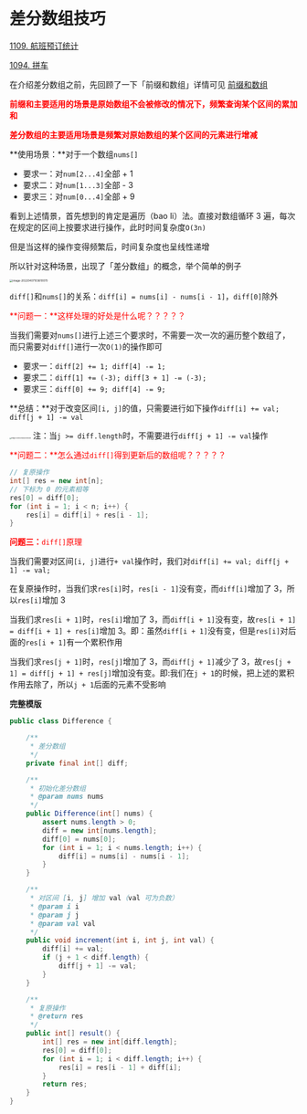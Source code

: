 # 差分数组技巧

[1109. 航班预订统计](https://leetcode-cn.com/problems/corporate-flight-bookings/)

[1094. 拼车](https://leetcode-cn.com/problems/car-pooling/)



在介绍差分数组之前，先回顾了一下「前缀和数组」详情可见 [前缀和数组](./前缀和数组.html)

**<font color='red'>前缀和主要适用的场景是原始数组不会被修改的情况下，频繁查询某个区间的累加和</font>**

**<font color='red'>差分数组的主要适用场景是频繁对原始数组的某个区间的元素进行增减</font>**



**使用场景：**对于一个数组`nums[]`

- 要求一：对`num[2...4]`全部 + 1
- 要求二：对`num[1...3]`全部 - 3
- 要求三：对`num[0...4]`全部 + 9

看到上述情景，首先想到的肯定是遍历（bao li）法。直接对数组循环 3 遍，每次在规定的区间上按要求进行操作，此时时间复杂度`O(3n)`

但是当这样的操作变得频繁后，时间复杂度也呈线性递增

所以针对这种场景，出现了「差分数组」的概念，举个简单的例子

<img src="https://cdn.jsdelivr.net/gh/LFool/image-hosting@master/20220407/1036101649298970IqiB0Himage-20220407103610070.png" alt="image-20220407103610070" style="zoom: 33%;" />

`diff[]`和`nums[]`的关系：`diff[i] = nums[i] - nums[i - 1]`，`diff[0]`除外

<font color='red'>**问题一：**这样处理的好处是什么呢？？？？？</font>

当我们需要对`nums[]`进行上述三个要求时，不需要一次一次的遍历整个数组了，而只需要对`diff[]`进行一次`O(1)`的操作即可

- 要求一：`diff[2] += 1; diff[4] -= 1;`
- 要求二：`diff[1] += (-3); diff[3 + 1] -= (-3);`
- 要求三：`diff[0] += 9; diff[4] -= 9;`

**总结：**对于改变区间`[i, j]`的值，只需要进行如下操作`diff[i] += val; diff[j + 1] -= val`

<img src="https://cdn.jsdelivr.net/gh/LFool/image-hosting@master/20220226/16402516458648251645864825235pN5IJY.png" alt="image-20220226164025008" style="zoom:18%;" /> 注：当`j >= diff.length`时，不需要进行`diff[j + 1] -= val`操作

<font color='red'>**问题二：**怎么通过`diff[]`得到更新后的数组呢？？？？？</font>

```java
// 复原操作
int[] res = new int[n];
// 下标为 0 的元素相等
res[0] = diff[0];
for (int i = 1; i < n; i++) {
    res[i] = diff[i] + res[i - 1];
}
```

<font color='red'>**问题三：**`diff[]`原理</font>

当我们需要对区间`[i, j]`进行`+ val`操作时，我们对`diff[i] += val; diff[j + 1] -= val;`

在复原操作时，当我们求`res[i]`时，`res[i - 1]`没有变，而`diff[i]`增加了 3，所以`res[i]`增加 3

当我们求`res[i + 1]`时，`res[i]`增加了 3，而`diff[i + 1]`没有变，故`res[i + 1] = diff[i + 1] + res[i]`增加 3。即：虽然`diff[i + 1]`没有变，但是`res[i]`对后面的`res[i + 1]`有一个累积作用

当我们求`res[j + 1]`时，`res[j]`增加了 3，而`diff[j + 1]`减少了 3，故`res[j + 1] = diff[j + 1] + res[j]`增加没有变。即:我们在`j + 1`的时候，把上述的累积作用去除了，所以`j + 1`后面的元素不受影响



**完整模版**

```java
public class Difference {

    /**
     * 差分数组
     */
    private final int[] diff;

    /**
     * 初始化差分数组
     * @param nums nums
     */
    public Difference(int[] nums) {
        assert nums.length > 0;
        diff = new int[nums.length];
        diff[0] = nums[0];
        for (int i = 1; i < nums.length; i++) {
            diff[i] = nums[i] - nums[i - 1];
        }
    }

    /**
     * 对区间 [i, j] 增加 val（val 可为负数）
     * @param i i
     * @param j j
     * @param val val
     */
    public void increment(int i, int j, int val) {
        diff[i] += val;
        if (j + 1 < diff.length) {
            diff[j + 1] -= val;
        }
    }

    /**
     * 复原操作
     * @return res
     */
    public int[] result() {
        int[] res = new int[diff.length];
        res[0] = diff[0];
        for (int i = 1; i < diff.length; i++) {
            res[i] = res[i - 1] + diff[i];
        }
        return res;
    }
}
```



